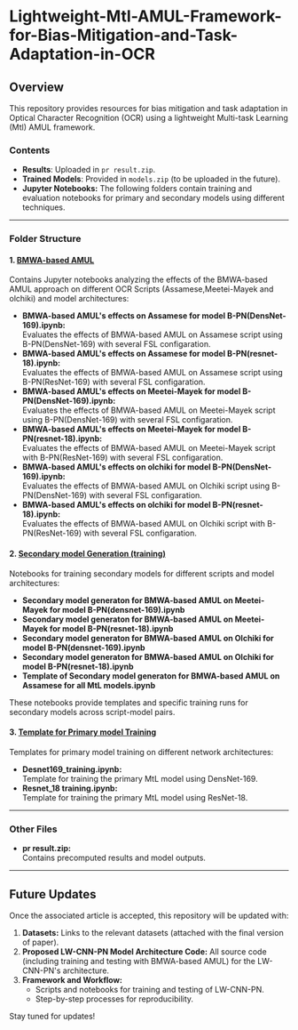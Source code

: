 # Lightweight-Mtl-AMUL-Framework-for-Bias-Mitigation-and-Task-Adaptation-in-OCR

## Overview
This repository provides resources for bias mitigation and task adaptation in Optical Character Recognition (OCR) using a lightweight Multi-task Learning (Mtl) AMUL framework.

### Contents

- **Results**: Uploaded in `pr result.zip`.
- **Trained Models**: Provided in `models.zip` (to be uploaded in the future).
- **Jupyter Notebooks:** The following folders contain training and evaluation notebooks for primary and secondary models using different techniques.

---

### Folder Structure

#### 1. [BMWA-based AMUL](./BMWA-based%20AMUL/)
Contains Jupyter notebooks analyzing the effects of the BMWA-based AMUL approach on different OCR Scripts (Assamese,Meetei-Mayek and olchiki)  and model architectures:

- **BMWA-based AMUL's effects on Assamese for model B-PN(DensNet-169).ipynb:**  
  Evaluates the effects of BMWA-based AMUL on Assamese script using B-PN(DensNet-169) with several FSL configaration.
- **BMWA-based AMUL's effects on Assamese for model B-PN(resnet-18).ipynb:**  
  Evaluates the effects of BMWA-based AMUL on Assamese script using B-PN(ResNet-169) with several FSL configaration.
- **BMWA-based AMUL's effects on Meetei-Mayek for model B-PN(DensNet-169).ipynb:**  
  Evaluates the effects of BMWA-based AMUL on Meetei-Mayek script using B-PN(DensNet-169) with several FSL configaration.
- **BMWA-based AMUL's effects on Meetei-Mayek for model B-PN(resnet-18).ipynb:**  
  Evaluates the effects of BMWA-based AMUL on Meetei-Mayek script with B-PN(ResNet-169) with several FSL configaration.
- **BMWA-based AMUL's effects on olchiki for model B-PN(DensNet-169).ipynb:**  
  Evaluates the effects of BMWA-based AMUL on Olchiki script using B-PN(DensNet-169) with several FSL configaration.
- **BMWA-based AMUL's effects on olchiki for model B-PN(resnet-18).ipynb:**  
  Evaluates the effects of BMWA-based AMUL on Olchiki script with B-PN(ResNet-169) with several FSL configaration.

#### 2. [Secondary model Generation (training)](./Secondary%20model%20Generation%20(training)/)
Notebooks for training secondary models for different scripts and model architectures:

- **Secondary model generaton for BMWA-based AMUL on Meetei-Mayek for model B-PN(densnet-169).ipynb**
- **Secondary model generaton for BMWA-based AMUL on Meetei-Mayek for model B-PN(resnet-18).ipynb**
- **Secondary model generaton for BMWA-based AMUL on Olchiki for model B-PN(densnet-169).ipynb**
- **Secondary model generaton for BMWA-based AMUL on Olchiki for model B-PN(resnet-18).ipynb**
- **Template of Secondary model generaton for BMWA-based AMUL on Assamese for all MtL models.ipynb**

These notebooks provide templates and specific training runs for secondary models across script-model pairs.

#### 3. [Template for Primary model Training](./Template%20for%20Primary%20model%20Training/)
Templates for primary model training on different network architectures:

- **Desnet169_training.ipynb:**  
  Template for training the primary MtL model using DensNet-169.
- **Resnet_18 training.ipynb:**  
  Template for training the primary MtL model using ResNet-18.

---

### Other Files

- **pr result.zip:**  
  Contains precomputed results and model outputs.

---

## Future Updates
Once the associated article is accepted, this repository will be updated with:
1. **Datasets:** Links to the relevant datasets (attached with the final version of paper).
2. **Proposed LW-CNN-PN Model Architecture Code:** All source code (including training and testing with BMWA-based AMUL) for the LW-CNN-PN's architecture.
3. **Framework and Workflow:**  
   - Scripts and notebooks for training and testing of LW-CNN-PN.
   - Step-by-step processes for reproducibility.

Stay tuned for updates!
